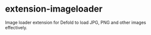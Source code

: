 # extension-imageloader
Image loader extension for Defold to load JPG, PNG and other images effectively.
